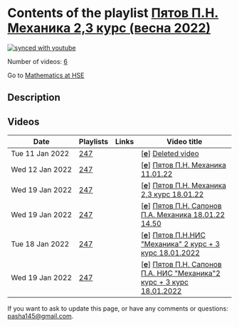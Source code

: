 # Contents of the playlist [Пятов П.Н. Механика 2,3 курс (весна 2022)](https://www.youtube.com/playlist?list=PLq3E5oubNNoBf-V1kHaCfz-283abFNBJq)

[![synced with youtube](https://img.shields.io/github/last-commit/mathphysschool/mathphysschool.github.io/autoupdate1?label=synced%20with%20youtube)](https://github.com/mathphysschool/mathphysschool.github.io/commits/autoupdate1)

Number of videos: [6](#videos)

Go to [Mathematics at HSE](../README.md)

## Description



## Videos

|Date|Playlists|Links|Video title|
|---|---|---|---|
| Tue&nbsp;11&nbsp;Jan&nbsp;2022 | [247](../playlists/247 "Пятов П.Н. Механика 2,3 курс (весна 2022)") |  | [[**e**](https://studio.youtube.com/video/lVDbG6Iszq8/edit "Edit")] [Deleted video](https://www.youtube.com/watch?v=lVDbG6Iszq8&list=PLq3E5oubNNoBf-V1kHaCfz-283abFNBJq "This video is unavailable.") |
| Wed&nbsp;12&nbsp;Jan&nbsp;2022 | [247](../playlists/247 "Пятов П.Н. Механика 2,3 курс (весна 2022)") |  | [[**e**](https://studio.youtube.com/video/vgQnosmTgNE/edit "Edit")] [Пятов П.Н. Механика 11.01.22](https://www.youtube.com/watch?v=vgQnosmTgNE&list=PLq3E5oubNNoBf-V1kHaCfz-283abFNBJq) |
| Wed&nbsp;19&nbsp;Jan&nbsp;2022 | [247](../playlists/247 "Пятов П.Н. Механика 2,3 курс (весна 2022)") |  | [[**e**](https://studio.youtube.com/video/Ak96EH-pAJU/edit "Edit")] [Пятов П.Н. Механика 2,3 курс 18.01.22](https://www.youtube.com/watch?v=Ak96EH-pAJU&list=PLq3E5oubNNoBf-V1kHaCfz-283abFNBJq) |
| Wed&nbsp;19&nbsp;Jan&nbsp;2022 | [247](../playlists/247 "Пятов П.Н. Механика 2,3 курс (весна 2022)") |  | [[**e**](https://studio.youtube.com/video/aIoaq7zBlJQ/edit "Edit")] [Пятов П.Н. Сапонов П.А. Механика 18.01.22 14.50](https://www.youtube.com/watch?v=aIoaq7zBlJQ&list=PLq3E5oubNNoBf-V1kHaCfz-283abFNBJq) |
| Tue&nbsp;18&nbsp;Jan&nbsp;2022 | [247](../playlists/247 "Пятов П.Н. Механика 2,3 курс (весна 2022)") |  | [[**e**](https://studio.youtube.com/video/7mvvcGvM374/edit "Edit")] [Пятов П.Н.НИС &#34;Механика&#34; 2 курс + 3 курс 18.01.2022](https://www.youtube.com/watch?v=7mvvcGvM374&list=PLq3E5oubNNoBf-V1kHaCfz-283abFNBJq) |
| Wed&nbsp;19&nbsp;Jan&nbsp;2022 | [247](../playlists/247 "Пятов П.Н. Механика 2,3 курс (весна 2022)") |  | [[**e**](https://studio.youtube.com/video/xAonP0sDaoE/edit "Edit")] [Пятов П.Н. Сапонов П.А. НИС &#34;Механика&#34;2 курс + 3 курс 18.01.2022](https://www.youtube.com/watch?v=xAonP0sDaoE&list=PLq3E5oubNNoBf-V1kHaCfz-283abFNBJq) |


 If you want to ask to update this page, or have any comments or questions: <pasha145@gmail.com>.